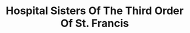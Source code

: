 ---
layout: repo
title: "Hospital Sisters Of The Third Order Of St. Francis"
id: 16082
permalink: repos/16082/
---